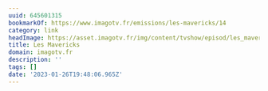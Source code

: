 ```yaml
---
uuid: 645601315
bookmarkOf: https://www.imagotv.fr/emissions/les-mavericks/14
category: link
headImage: https://asset.imagotv.fr/img/content/tvshow/episod/les_mavericks/hd/14.jpg
title: Les Mavericks
domain: imagotv.fr
description: ''
tags: []
date: '2023-01-26T19:48:06.965Z'
---
```



